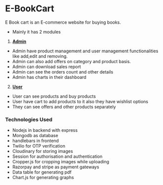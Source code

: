 # E-BookCart
E Book cart is an E-commerce website for buying books.
- Mainly it has 2 modules 
1. <b><u>Admin</u></b>
- Admin have product management and user management functionalities like add,edit and removing.
- Admin can also add offers on category and product basis.
- Admin can download sales report
- Admin can see the orders count and other details 
- Admin has charts in their dashboard
2. <b><u>User</u></b>
- User can see products and buy products
- User have cart to add products to it also they have wishlist options
- They can see offers and other products separately

### Technologies Used
- Nodejs in backend with express
- Mongodb as database
- handlebars in frontend
- Twilio for OTP verification
- Cloudinary for storing images
- Session for authorisation and authentication
- Cropper.js for cropping images while uploading
- Razorpay and stripe as payment gateways
- Data table for generating pdf
- Chart.js for generating graphs
